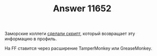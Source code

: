 ﻿---
title: "Answer 11652"
se.owner.user_id: 215103
se.owner.display_name: "HolyBlackCat"
se.owner.link: "https://ru.meta.stackoverflow.com/users/215103/holyblackcat"
se.answer_id: 11652
se.question_id: 11647
se.post_type: answer
se.is_accepted: True
---
<p>Заморские коллеги <a href="https://stackapps.com/questions/9074/legacyprofiles-bringing-back-the-old-profile-stats">сделали скрипт</a>, который возвращает эту информацию в профиль.</p>
<p>На FF ставится через расширение TamperMonkey или GreaseMonkey.</p>
